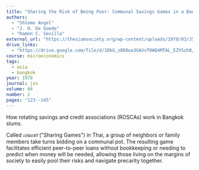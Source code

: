 ```yaml
---
title: "Sharing the Risk of Being Poor: Communal Savings Games in a Bangkok Slum"
authors:
  - "Shlomo Angel"
  - "J. H. De Goede"
  - "Ramon C. Sevilla"
external_url: "https://thesiamsociety.org/wp-content/uploads/1978/03/JSS_066_2e_AngelGoedeSevilla_SharingTheRiskOfBeingPoorCommunalSavingsGamesInBangkok.pdf"
drive_links:
  - "https://drive.google.com/file/d/1DkG_z8D8oa3GAVvTOWQ4MTAL_EZVSzh8/view?usp=drivesdk"
course: microeconomics
tags:
  - asia
  - bangkok
year: 1978
journal: jss
volume: 66
number: 2
pages: "123--145"
---
```


How rotating savings and credit associations (ROSCAs) work in Bangkok slums.

Called *เล่นแชร์* ("Sharing Games") in Thai, a group of neighbors or family members take turns bidding on a communal pot.
The resulting game facilitates efficient peer-to-peer loans without bookkeeping or needing to predict when money will be needed,
allowing those living on the margins of society to easily pool their risks and navigate precarity together.
